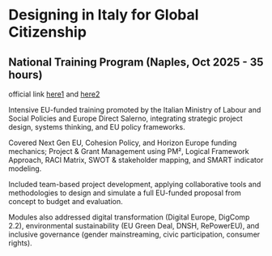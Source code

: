 # Designing in Italy for Global Citizenship

## National Training Program (Naples, Oct 2025 - 35 hours)

official link [here1](https://progettare-in-italia.progeu.org/formazione/) and [here2](https://progeu.org/progettare-in-italia-per-una-cittadinanza-globale-decima-tappa-napoli/)

Intensive EU-funded training promoted by the Italian Ministry of Labour and Social Policies and Europe Direct Salerno, integrating strategic project design, systems thinking, and EU policy frameworks.

Covered Next Gen EU, Cohesion Policy, and Horizon Europe funding mechanics; Project & Grant Management using PM², Logical Framework Approach, RACI Matrix, SWOT & stakeholder mapping, and SMART indicator modeling.

Included team-based project development, applying collaborative tools and methodologies to design and simulate a full EU-funded proposal from concept to budget and evaluation.

Modules also addressed digital transformation (Digital Europe, DigComp 2.2), environmental sustainability (EU Green Deal, DNSH, RePowerEU), and inclusive governance (gender mainstreaming, civic participation, consumer rights).
